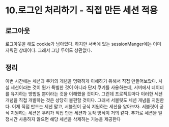 # 10.로그인 처리하기 - 직접 만든 세션 적용

## 로그아웃
로그아웃을 해도 cookie가 남아있다.
하지만 서버에 있는 sessionManger에는 이미 지워진 상태이다.
그래서 그냥 두어도 상관없다.

## 정리
이번 시간에는 세션과 쿠키의 개념을 명확하게 이해하기 위해서 직접 만들어보았다. 사실 세션이라는 것이
뭔가 특별한 것이 아니라 단지 쿠키를 사용하는데, 서버에서 데이터를 유지하는 방법일 뿐이라는 것을
이해했을 것이다.
그런데 프로젝트마다 이러한 세션 개념을 직접 개발하는 것은 상당히 불편할 것이다. 그래서 서블릿도 세션
개념을 지원한다.
이제 직접 만드는 세션 말고, 서블릿이 공식 지원하는 세션을 알아보자. 서블릿이 공식 지원하는 세션은
우리가 직접 만든 세션과 동작 방식이 거의 같다. 추가로 세션을 일정시간 사용하지 않으면 해당 세션을
삭제하는 기능을 제공한다